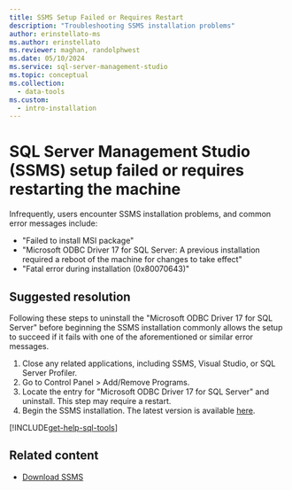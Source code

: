 ```yaml
---
title: SSMS Setup Failed or Requires Restart
description: "Troubleshooting SSMS installation problems"
author: erinstellato-ms
ms.author: erinstellato
ms.reviewer: maghan, randolphwest
ms.date: 05/10/2024
ms.service: sql-server-management-studio
ms.topic: conceptual
ms.collection:
  - data-tools
ms.custom:
  - intro-installation
---
```



# SQL Server Management Studio (SSMS) setup failed or requires restarting the machine

Infrequently, users encounter SSMS installation problems, and common error messages include:

- "Failed to install MSI package"
- "Microsoft ODBC Driver 17 for SQL Server: A previous installation required a reboot of the machine for changes to take effect"
- "Fatal error during installation (0x80070643)"

## Suggested resolution

Following these steps to uninstall the "Microsoft ODBC Driver 17 for SQL Server" before beginning the SSMS installation commonly allows the setup to succeed if it fails with one of the aforementioned or similar error messages.

1. Close any related applications, including SSMS, Visual Studio, or SQL Server Profiler.
1. Go to Control Panel > Add/Remove Programs.
1. Locate the entry for "Microsoft ODBC Driver 17 for SQL Server" and uninstall. This step may require a restart.
1. Begin the SSMS installation. The latest version is available [here](../download-sql-server-management-studio-ssms.md).

[!INCLUDE[get-help-sql-tools](../includes/paragraph-content/get-help-sql-tools.md)]

## Related content

- [Download SSMS](../download-sql-server-management-studio-ssms.md)
